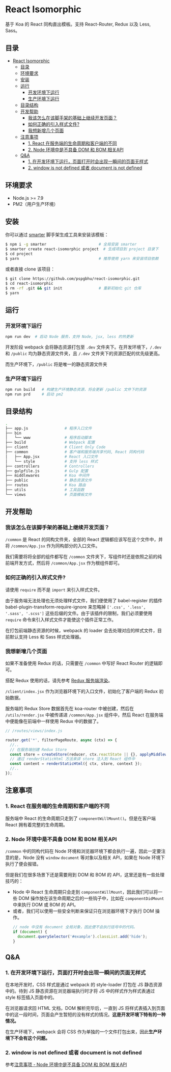 <a id="markdown-react-isomorphic" name="react-isomorphic"></a>
# React Isomorphic

基于 Koa 的 React 同构直出模板。支持 React-Router, Redux 以及 Less, Sass。

<a id="markdown-目录" name="目录"></a>
## 目录

<!-- TOC -->

- [React Isomorphic](#react-isomorphic)
  - [目录](#目录)
  - [环境要求](#环境要求)
  - [安装](#安装)
  - [运行](#运行)
    - [开发环境下运行](#开发环境下运行)
    - [生产环境下运行](#生产环境下运行)
  - [目录结构](#目录结构)
  - [开发帮助](#开发帮助)
    - [我该怎么在该脚手架的基础上继续开发页面？](#我该怎么在该脚手架的基础上继续开发页面)
    - [如何正确的引入样式文件?](#如何正确的引入样式文件)
    - [我想新增几个页面](#我想新增几个页面)
  - [注意事项](#注意事项)
    - [1. React 在服务端的生命周期和客户端的不同](#1-react-在服务端的生命周期和客户端的不同)
    - [2. Node 环境中是不具备 DOM 和 BOM 相关API](#2-node-环境中是不具备-dom-和-bom-相关api)
  - [Q&A](#qa)
    - [1. 在开发环境下运行，页面打开时会出现一瞬间的页面无样式](#1-在开发环境下运行页面打开时会出现一瞬间的页面无样式)
    - [2. window is not defined 或者 document is not defined](#2-window-is-not-defined-或者-document-is-not-defined)

<!-- /TOC -->

<a id="markdown-环境要求" name="环境要求"></a>
## 环境要求

- Node.js >= 7.9
- PM2（用户生产环境）

<a id="markdown-安装" name="安装"></a>
## 安装

你可以通过 [smarter](https://github.com/jd-smart-fe/smarter) 脚手架生成工具来安装该模板：

```bash
$ npm i -g smarter                       # 全局安装 smarter
$ smarter create react-isomorphic project  # 生成项目到 project 目录下
$ cd project
$ yarn                                   # 推荐使用 yarn 来安装项目依赖
```

或者直接 clone 该项目：

```bash
$ git clone https://github.com/pspgbhu/react-isomorphic.git
$ cd react-isomorphic
$ rm -rf .git && git init                # 重新初始化 git 仓库
$ yarn
```

<a id="markdown-运行" name="运行"></a>
## 运行

<a id="markdown-开发环境下运行" name="开发环境下运行"></a>
### 开发环境下运行

```bash
npm run dev  # 启动 Node 服务，支持 Node, jsx, less 的热更新
```

开发阶段 webpack 会将静态资源打包至 `.dev` 文件夹下。在开发环境下，`/.dev` 和 `/public` 均为静态资源文件夹，且 `/.dev` 文件夹下的资源匹配的优先级更高。

而生产环境下，`/public` 将是唯一的静态资源文件夹

<a id="markdown-生产环境下运行" name="生产环境下运行"></a>
### 生产环境下运行

```bash
npm run build   # 构建生产环境静态资源，将会更新 /public 文件下的资源
npm run prd     # 启动 pm2
```

<a id="markdown-目录结构" name="目录结构"></a>
## 目录结构

```bash
.
├── app.js                # 程序入口文件
├── bin
│   └── www               # 程序启动脚本
├── build                 # Webpack 配置
├── client                # Client Only Code
├── common                # 客户端和服务端共享代码, React 同构代码
│   ├── App.jsx           # React 入口文件
│   └── style             # 支持 less 样式
├── controllers           # Controllers
├── gulpfile.js           # Gulp 配置
├── middlewares           # Koa 中间件
├── public                # 静态资源文件
├── routes                # Koa 路由
├── utils                 # 工具函数
└── views                 # 页面模板文件
```

<a id="markdown-开发帮助" name="开发帮助"></a>
## 开发帮助

<a id="markdown-我该怎么在该脚手架的基础上继续开发页面" name="我该怎么在该脚手架的基础上继续开发页面"></a>
### 我该怎么在该脚手架的基础上继续开发页面？

`/common` 是 React 的同构文件夹，全部的 React 逻辑都应该写在这个文件中，并将 `/common/App.jsx` 作为同构部分的入口文件。

我们需要将将全部的组件都写在 `/common` 文件夹下，写组件时还是依照之前的纯前端开发方式，然后将 `/common/App.jsx` 作为根组件即可。

<a id="markdown-如何正确的引入样式文件" name="如何正确的引入样式文件"></a>
### 如何正确的引入样式文件?

请使用 `require` 而不是 `import` 来引入样式文件。

由于服务端无法处理也无须处理样式文件，我们便使用了 babel-register 的插件 babel-plugin-transform-require-ignore 来忽略掉 `['.css', '.less', '.sass', '.scss']` 这些后缀的文件。由于该插件的限制，我们必须要使用 `require` 命令来引入样式文件才能使这个插件正常工作。

在打包前端静态资源的时候，webpack 的 loader 会去处理对应的样式文件，目前默认支持 Less 和 Sass 样式处理器。

<a id="markdown-我想新增几个页面" name="我想新增几个页面"></a>
### 我想新增几个页面

如果不准备使用 Redux 的话，只需要在 `/common` 中写好 React Router 的逻辑即可。

搭配 Redux 使用的话，请先参考 [Redux 服务端渲染](http://cn.redux.js.org/docs/recipes/ServerRendering.html)。

`/client/index.jsx` 作为浏览器环境下的入口文件，初始化了客户端的 Redux 初始数据。

服务端的 Redux Store 数据首先在 koa-router 中被创建，然后在 `/utils/render.jsx` 中被传递进 `/common/App.jsx` 组件中，然后 React 在服务端中便能像在前端中一样使用 Redux 中的数据了。

```js
// /routes/views/index.js

router.get('*', filterPageRoute, async (ctx) => {
  //..
  // 在服务端创建 Redux Store
  const store = createStore(reducer, ctx.reactState || {}, applyMiddleware(thunk));
  // 通过 renderStaticHtml 方法来讲 store 注入到 React 组件中
  const content = renderStaticHtml({ ctx, store, context });
  //..
});
```


<a id="markdown-注意事项" name="注意事项"></a>
## 注意事项

<a id="markdown-1-react-在服务端的生命周期和客户端的不同" name="1-react-在服务端的生命周期和客户端的不同"></a>
### 1. React 在服务端的生命周期和客户端的不同

服务端中 React 的生命周期只走到了 `componentWillMount()`。但是在客户端 React 拥有着完整的生命周期。

<a id="markdown-2-node-环境中是不具备-dom-和-bom-相关api" name="2-node-环境中是不具备-dom-和-bom-相关api"></a>
### 2. Node 环境中是不具备 DOM 和 BOM 相关API

`/common` 中的同构代码在 Node 环境和浏览器环境下都会执行一遍，因此一定要注意的是，Node 没有 `window` `document` 等对象以及相关 API，如果在 Node 环境下执行了便会报错。

但是我们在很多场景下还是需要用到 DOM 和 BOM 的 API，这里还是有一些处理技巧的：

- Node 中 React 生命周期只会走到 `componentWillMount`，因此我们可以将一些 DOM 操作放在该生命周期之后的一些钩子中，比如在 `componentDidMount` 中来执行 DOM 或 BOM 的 API。
- 或者，我们可以使用一些安全判断来保证只在浏览器环境下才执行 DOM 操作。
  ```js
  // node 中没有 document 全局对象，因此便不会执行括号中的代码。
  if (document) {
    document.querySelector('#example').classList.add('hide');
  }
  ```


<a id="markdown-qa" name="qa"></a>
## Q&A

<a id="markdown-1-在开发环境下运行页面打开时会出现一瞬间的页面无样式" name="1-在开发环境下运行页面打开时会出现一瞬间的页面无样式"></a>
### 1. 在开发环境下运行，页面打开时会出现一瞬间的页面无样式

在本地开发时，CSS 样式是通过 webpack 的 style-loader 打包在 JS 静态资源中的。待到 JS 静态资源在浏览器端执行时才将 JS 中的样式作为样式表通过 style 标签插入页面中的。

在浏览器请求回 HTML 文档，DOM 解析完毕后，一直到 JS 将样式表插入到页面中的这一段时间，页面会产生暂短的没有样式的情况。**这是开发环境下特有的一种情况。**

在生产环境下，webpack 会将 CSS 作为单独的一个文件打包出来，因此**生产环境下不会有这个问题。**

<a id="markdown-2-window-is-not-defined-或者-document-is-not-defined" name="2-window-is-not-defined-或者-document-is-not-defined"></a>
### 2. window is not defined 或者 document is not defined

参考[注意事项 - Node 环境中是不具备 DOM 和 BOM 相关API](#markdown-2-node-环境中是不具备-dom-和-bom-相关api)
